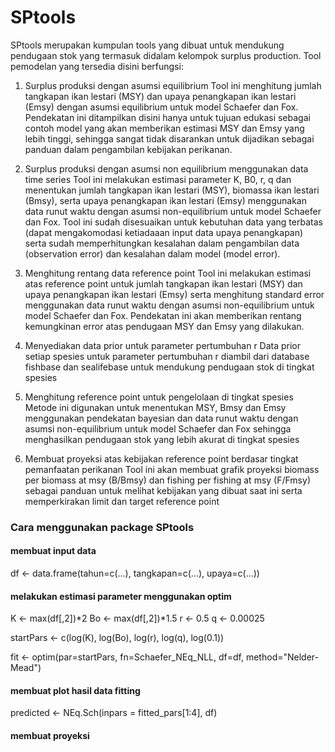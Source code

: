 # SPtools

SPtools merupakan kumpulan tools yang dibuat untuk mendukung pendugaan stok yang termasuk didalam kelompok surplus production. Tool pemodelan yang tersedia disini berfungsi:

1. Surplus produksi dengan asumsi equilibrium
Tool ini menghitung jumlah tangkapan ikan lestari (MSY) dan upaya penangkapan ikan lestari (Emsy) dengan asumsi equilibrium untuk model Schaefer dan Fox. Pendekatan ini ditampilkan disini hanya untuk tujuan edukasi sebagai contoh model yang akan memberikan estimasi MSY dan Emsy yang lebih tinggi, sehingga sangat tidak disarankan untuk dijadikan sebagai panduan dalam pengambilan kebijakan perikanan.

2. Surplus produksi dengan asumsi non equilibrium menggunakan data time series
Tool ini melakukan estimasi parameter K, B0, r, q dan menentukan jumlah tangkapan ikan lestari (MSY), biomassa ikan lestari (Bmsy), serta upaya penangkapan ikan lestari (Emsy) menggunakan data runut waktu dengan asumsi non-equilibrium untuk model Schaefer dan Fox. Tool ini sudah disesuaikan untuk kebutuhan data yang terbatas (dapat mengakomodasi ketiadaaan input data upaya penangkapan) serta sudah memperhitungkan kesalahan dalam pengambilan data (observation error) dan kesalahan dalam model (model error).

3. Menghitung rentang data reference point
Tool ini melakukan estimasi atas reference point untuk jumlah tangkapan ikan lestari (MSY) dan upaya penangkapan ikan lestari (Emsy) serta menghitung standard error menggunakan data runut waktu dengan asumsi non-equilibrium untuk model Schaefer dan Fox. Pendekatan ini akan memberikan rentang kemungkinan error atas pendugaan MSY dan Emsy yang dilakukan.

4. Menyediakan data prior untuk parameter pertumbuhan r
Data prior setiap spesies untuk parameter pertumbuhan r diambil dari database fishbase dan sealifebase untuk mendukung pendugaan stok di tingkat spesies

5. Menghitung reference point untuk pengelolaan di tingkat spesies
Metode ini digunakan untuk menentukan MSY, Bmsy dan Emsy menggunakan pendekatan bayesian dan data runut waktu dengan asumsi non-equilibrium untuk model Schaefer dan Fox sehingga menghasilkan pendugaan stok yang lebih akurat di tingkat spesies

6. Membuat proyeksi atas kebijakan reference point berdasar tingkat pemanfaatan perikanan
Tool ini akan membuat grafik proyeksi biomass per biomass at msy (B/Bmsy) dan fishing per fishing at msy (F/Fmsy) sebagai panduan untuk melihat kebijakan yang dibuat saat ini serta memperkirakan limit dan target reference point


### Cara menggunakan package SPtools ####
#### membuat input data
df <- data.frame(tahun=c(...),
                 tangkapan=c(...),
                 upaya=c(...))

#### melakukan estimasi parameter menggunakan optim
K <- max(df[,2])*2
Bo <- max(df[,2])*1.5
r <- 0.5
q <- 0.00025

startPars <- c(log(K), log(Bo), log(r), log(q), log(0.1))

fit <- optim(par=startPars, 
             fn=Schaefer_NEq_NLL, 
             df=df, 
             method="Nelder-Mead")

#### membuat plot hasil data fitting
predicted <- NEq.Sch(inpars = fitted_pars[1:4], df)

#### membuat proyeksi
